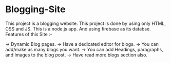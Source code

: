 # Blogging-Site

This project is a blogging website. This project is done by using only HTML, CSS and JS. This is a node.js app. And using firebase as its databse. Features of this Site :-

-> Dynamic Blog pages.
-> Have a dedicated editor for blogs.
-> You can add/make as many blogs you want.
-> You can add Headings, paragraphs, and Images to the blog post.
-> Have read more blogs section also.
